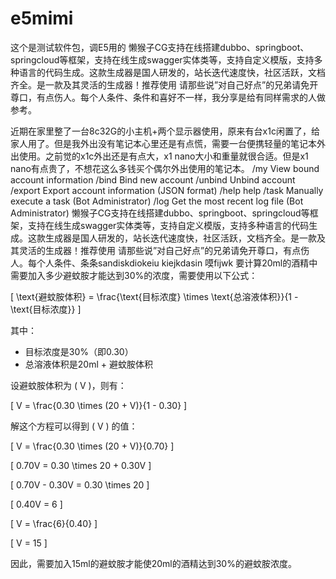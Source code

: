 # e5mimi
这个是测试软件包，调E5用的
懒猴子CG支持在线搭建dubbo、springboot、springcloud等框架，支持在线生成swagger实体类等，支持自定义模版，支持多种语言的代码生成。这款生成器是国人研发的，站长迭代速度快，社区活跃，文档齐全。是一款及其灵活的生成器！推荐使用
请那些说”对自己好点”的兄弟请免开尊口，有点伤人。每个人条件、条件和喜好不一样，我分享是给有同样需求的人做参考。

近期在家里整了一台8c32G的小主机+两个显示器使用，原来有台x1c闲置了，给家人用了。但是我外出没有笔记本心里还是有点慌，需要一台便携轻量的笔记本外出使用。之前觉的x1c外出还是有点大，x1 nano大小和重量就很合适。但是x1 nano有点贵了，不想花这么多钱买个偶尔外出使用的笔记本。
/my View bound account information
/bind Bind new account
/unbind Unbind account
/export Export account information (JSON format)
/help help
/task Manually execute a task (Bot Administrator)
/log Get the most recent log file (Bot Administrator)
懒猴子CG支持在线搭建dubbo、springboot、springcloud等框架，支持在线生成swagger实体类等，支持自定义模版，支持多种语言的代码生成。这款生成器是国人研发的，站长迭代速度快，社区活跃，文档齐全。是一款及其灵活的生成器！推荐使用
请那些说”对自己好点”的兄弟请免开尊口，有点伤人。每个人条件、条条sandiskdiokeiu
kiejkdasin 嗼fijwk
要计算20ml的酒精中需要加入多少避蚊胺才能达到30%的浓度，需要使用以下公式：

\[ \text{避蚊胺体积} = \frac{\text{目标浓度} \times \text{总溶液体积}}{1 - \text{目标浓度}} \]

其中：
- 目标浓度是30%（即0.30）
- 总溶液体积是20ml + 避蚊胺体积

设避蚊胺体积为 \( V \)，则有：

\[ V = \frac{0.30 \times (20 + V)}{1 - 0.30} \]

解这个方程可以得到 \( V \) 的值：

\[ V = \frac{0.30 \times (20 + V)}{0.70} \]

\[ 0.70V = 0.30 \times 20 + 0.30V \]

\[ 0.70V - 0.30V = 0.30 \times 20 \]

\[ 0.40V = 6 \]

\[ V = \frac{6}{0.40} \]

\[ V = 15 \]

因此，需要加入15ml的避蚊胺才能使20ml的酒精达到30%的避蚊胺浓度。

